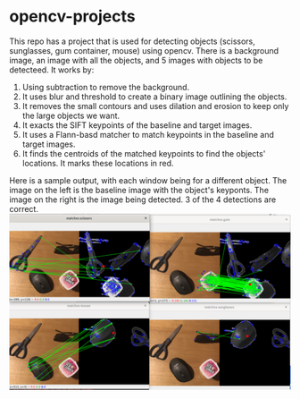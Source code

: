 # opencv-projects
This repo has a project that is used for detecting objects (scissors, sunglasses, gum container, mouse) using opencv. There is a background image, an image with all the objects, and 5 images with objects to be detecteed.
It works by:
1. Using subtraction to remove the background.
2. It uses blur and threshold to create a binary image outlining the objects.
3. It removes the small contours and uses dilation and erosion to keep only the large objects we want.
4. It exacts the SIFT keypoints of the baseline and target images.
5. It uses a Flann-basd matcher to match keypoints in the baseline and target images.
6. It finds the centroids of the matched keypoints to find the objects' locations. It marks these locations in red.

Here is a sample output, with each window being for a different object. The image on the left is the baseline image with the object's keyponts. The image on the right is the image being detected. 3 of the 4 detections are correct.
![Sample Output](./output.png)

